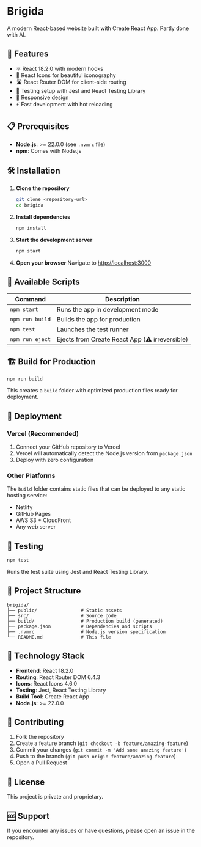 # Brigida

A modern React-based website built with Create React App.
Partly done with AI.

## 🚀 Features

- ⚛️ React 18.2.0 with modern hooks
- 🎨 React Icons for beautiful iconography
- 🛣️ React Router DOM for client-side routing
- 🧪 Testing setup with Jest and React Testing Library
- 📱 Responsive design
- ⚡ Fast development with hot reloading

## 📋 Prerequisites

- **Node.js**: >= 22.0.0 (see `.nvmrc` file)
- **npm**: Comes with Node.js

## 🛠️ Installation

1. **Clone the repository**
   ```bash
   git clone <repository-url>
   cd brigida
   ```

2. **Install dependencies**
   ```bash
   npm install
   ```

3. **Start the development server**
   ```bash
   npm start
   ```

4. **Open your browser**
   Navigate to [http://localhost:3000](http://localhost:3000)

## 📜 Available Scripts

| Command | Description |
|---------|-------------|
| `npm start` | Runs the app in development mode |
| `npm run build` | Builds the app for production |
| `npm test` | Launches the test runner |
| `npm run eject` | Ejects from Create React App (⚠️ irreversible) |

## 🏗️ Build for Production

```bash
npm run build
```

This creates a `build` folder with optimized production files ready for deployment.

## 🚀 Deployment

### Vercel (Recommended)
1. Connect your GitHub repository to Vercel
2. Vercel will automatically detect the Node.js version from `package.json`
3. Deploy with zero configuration

### Other Platforms
The `build` folder contains static files that can be deployed to any static hosting service:
- Netlify
- GitHub Pages
- AWS S3 + CloudFront
- Any web server

## 🧪 Testing

```bash
npm test
```

Runs the test suite using Jest and React Testing Library.

## 📁 Project Structure

```
brigida/
├── public/                # Static assets
├── src/                   # Source code
├── build/                 # Production build (generated)
├── package.json           # Dependencies and scripts
├── .nvmrc                 # Node.js version specification
└── README.md              # This file
```

## 🔧 Technology Stack

- **Frontend**: React 18.2.0
- **Routing**: React Router DOM 6.4.3
- **Icons**: React Icons 4.6.0
- **Testing**: Jest, React Testing Library
- **Build Tool**: Create React App
- **Node.js**: >= 22.0.0

## 🤝 Contributing

1. Fork the repository
2. Create a feature branch (`git checkout -b feature/amazing-feature`)
3. Commit your changes (`git commit -m 'Add some amazing feature'`)
4. Push to the branch (`git push origin feature/amazing-feature`)
5. Open a Pull Request

## 📄 License

This project is private and proprietary.

## 🆘 Support

If you encounter any issues or have questions, please open an issue in the repository.